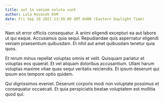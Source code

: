 ```yaml
---
title: aut in veniam soluta sunt
author: Lula Kovacek DVM
date: Fri Sep 10 2021 13:39:09 GMT-0400 (Eastern Daylight Time)
---
```

Nam sit error officiis consequatur. A animi eligendi excepturi ea aut labore ut qui eaque. Accusamus quia sequi. Repudiandae quis aspernatur eligendi veniam praesentium quibusdam. Et nihil aut amet quibusdam tenetur quia quos.

 Et rerum minus repellat voluptas omnis et velit. Quisquam pariatur et voluptas eos quaerat. Et vel aliquam doloribus accusantium. Ullam harum voluptas maxime vitae quas sequi veritatis reiciendis. Et ipsum deserunt qui ipsum eos tempore optio quidem.

 Qui dignissimos eveniet. Deserunt corporis modi non voluptate possimus et consequatur occaecati. Et quia perspiciatis beatae voluptatem est mollitia quod qui.